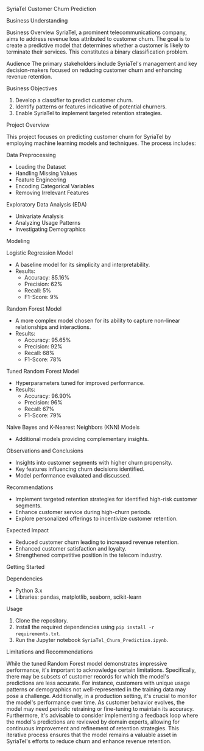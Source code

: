 SyriaTel Customer Churn Prediction

Business Understanding

Business Overview
SyriaTel, a prominent telecommunications company, aims to address revenue loss attributed to customer churn. The goal is to create a predictive model that determines whether a customer is likely to terminate their services. This constitutes a binary classification problem.

Audience
The primary stakeholders include SyriaTel's management and key decision-makers focused on reducing customer churn and enhancing revenue retention.

Business Objectives
1. Develop a classifier to predict customer churn.
2. Identify patterns or features indicative of potential churners.
3. Enable SyriaTel to implement targeted retention strategies.

Project Overview

This project focuses on predicting customer churn for SyriaTel by employing machine learning models and techniques. The process includes:

Data Preprocessing

- Loading the Dataset
- Handling Missing Values
- Feature Engineering
- Encoding Categorical Variables
- Removing Irrelevant Features

Exploratory Data Analysis (EDA)

- Univariate Analysis
- Analyzing Usage Patterns
- Investigating Demographics

Modeling

Logistic Regression Model

- A baseline model for its simplicity and interpretability.
- Results:
  - Accuracy: 85.16%
  - Precision: 62%
  - Recall: 5%
  - F1-Score: 9%

Random Forest Model

- A more complex model chosen for its ability to capture non-linear relationships and interactions.
- Results:
  - Accuracy: 95.65%
  - Precision: 92%
  - Recall: 68%
  - F1-Score: 78%

Tuned Random Forest Model

- Hyperparameters tuned for improved performance.
- Results:
  - Accuracy: 96.90%
  - Precision: 96%
  - Recall: 67%
  - F1-Score: 79%

Naive Bayes and K-Nearest Neighbors (KNN) Models

- Additional models providing complementary insights.

Observations and Conclusions

- Insights into customer segments with higher churn propensity.
- Key features influencing churn decisions identified.
- Model performance evaluated and discussed.

Recommendations

- Implement targeted retention strategies for identified high-risk customer segments.
- Enhance customer service during high-churn periods.
- Explore personalized offerings to incentivize customer retention.

Expected Impact

- Reduced customer churn leading to increased revenue retention.
- Enhanced customer satisfaction and loyalty.
- Strengthened competitive position in the telecom industry.

Getting Started

Dependencies

- Python 3.x
- Libraries: pandas, matplotlib, seaborn, scikit-learn

Usage

1. Clone the repository.
2. Install the required dependencies using `pip install -r requirements.txt`.
3. Run the Jupyter notebook `SyriaTel_Churn_Prediction.ipynb`.

Limitations and Recommendations

While the tuned Random Forest model demonstrates impressive performance, it's important to acknowledge certain limitations. Specifically, there may be subsets of customer records for which the model's predictions are less accurate. For instance, customers with unique usage patterns or demographics not well-represented in the training data may pose a challenge. Additionally, in a production setting, it's crucial to monitor the model's performance over time. As customer behavior evolves, the model may need periodic retraining or fine-tuning to maintain its accuracy. Furthermore, it's advisable to consider implementing a feedback loop where the model's predictions are reviewed by domain experts, allowing for continuous improvement and refinement of retention strategies. This iterative process ensures that the model remains a valuable asset in SyriaTel's efforts to reduce churn and enhance revenue retention.
